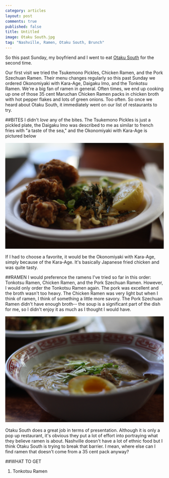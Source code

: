 ```yaml
---
category: articles
layout: post
comments: true
published: false
title: Untitled
image: Otaku South.jpg
tag: "Nashville, Ramen, Otaku South, Brunch"
---
```


So this past Sunday, my boyfriend and I went to eat [Otaku South](http://otakusouth.com) for the second time. 

Our first visit we tried the Tsukemono Pickles, Chicken Ramen, and the Pork Szechuan Ramen. Their menu changes regularly so this past Sunday we ordered Okonomiyaki with Kara-Age, Daigaku Imo, and the Tonkotsu Ramen. We're a big fan of ramen in general. Often times, we end up cooking up one of those 35 cent Maruchan Chicken Ramen packs in chicken broth with hot pepper flakes and lots of green onions. Too often. So once we heard about Otaku South, it immediately went on our list of restaurants to try. 

##BITES
I didn't _love_ any of the bites. The Tsukemono Pickles is just a pickled plate, the Daigaku Imo was described to me as similar to french fries with "a taste of the sea," and the Okonomiyaki with Kara-Age is pictured below

![Kara-Age](/images/IMG_8830.JPG)

If I had to choose a favorite, it would be the Okonomiyaki with Kara-Age, simply because of the Kara-Age. It's basically Japanese fried chicken and was quite tasty.

##RAMEN
I would preference the ramens I've tried so far in this order: Tonkotsu Ramen, Chicken Ramen, and the Pork Szechuan Ramen. However, I would only order the Tonkotsu Ramen again. The pork was excellent and the broth wasn't too heavy. The Chicken Ramen was very light but when I think of ramen, I think of something a little more savory. The Pork Szechuan Ramen didn't have enough broth-- the soup is a significant part of the dish for me, so I didn't enjoy it as much as I thought I would have. 

![Tonkotsu](/images/IMG_8828.JPG)

Otaku South does a great job in terms of presentation. Although it is only a pop up restaurant, it's obvious they put a lot of effort into portraying what they believe ramen is about. Nashville doesn't have a lot of ethnic food but I think Otaku South is trying to break that barrier. I mean, where else can I find ramen that doesn't come from a 35 cent pack anyway?

##WHAT TO GET
1. Tonkotsu Ramen


